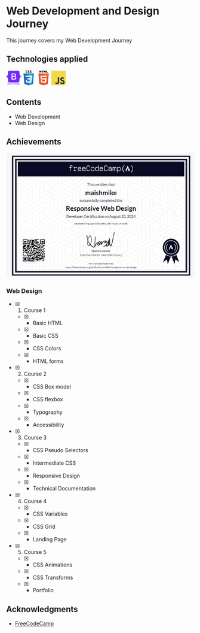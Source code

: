 # Web Development and Design Journey
This journey covers my Web Development Journey

## Technologies applied

<img src="https://raw.githubusercontent.com/devicons/devicon/master/icons/bootstrap/bootstrap-plain-wordmark.svg" alt="bootstrap" width="40" height="40"/><img src="https://raw.githubusercontent.com/devicons/devicon/master/icons/css3/css3-original-wordmark.svg" alt="css3" width="40" height="40"/><img src="https://raw.githubusercontent.com/devicons/devicon/master/icons/html5/html5-original-wordmark.svg" alt="html5" width="40" height="40"/><img src="https://raw.githubusercontent.com/devicons/devicon/master/icons/javascript/javascript-original.svg" alt="javascript" width="40" height="40"/> 

## Contents
- Web Development
- Web Design

## Achievements
![Web Design Certificate](./web-design/fCCCert.jpg)

### Web Design
* [x] 1) Course 1 
   * [x] - Basic HTML
   * [x] - Basic CSS
   * [x] - CSS Colors
   * [x] - HTML forms
* [x] 2) Course 2
   * [x] - CSS Box model
   * [x] - CSS flexbox
   * [x] - Typography
   * [x] - Accessibility
   
* [x] 3) Course 3
   * [x] - CSS Pseudo Selectors
   * [x] - Intermediate CSS
   * [x] - Responsive Design
   * [x] - Technical Documentation
   
* [x] 4) Course 4
   * [x] - CSS Variables
   * [x] - CSS Grid
   * [x] - Landing Page
   
* [x] 5) Course 5
   * [x] - CSS Animations
   * [x] - CSS Transforms
   * [x] - Portfolio

## Acknowledgments
* [FreeCodeCamp](https://www.freecodecamp.org/learn/2022/responsive-web-design/)

